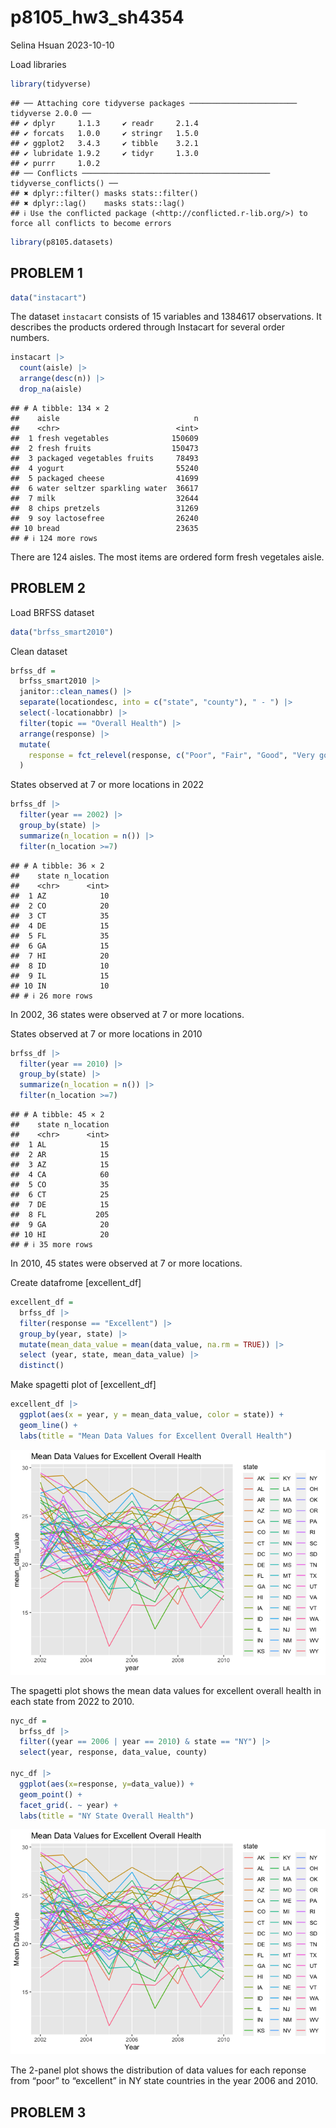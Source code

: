 p8105_hw3_sh4354
================
Selina Hsuan
2023-10-10

Load libraries

``` r
library(tidyverse)
```

    ## ── Attaching core tidyverse packages ──────────────────────── tidyverse 2.0.0 ──
    ## ✔ dplyr     1.1.3     ✔ readr     2.1.4
    ## ✔ forcats   1.0.0     ✔ stringr   1.5.0
    ## ✔ ggplot2   3.4.3     ✔ tibble    3.2.1
    ## ✔ lubridate 1.9.2     ✔ tidyr     1.3.0
    ## ✔ purrr     1.0.2     
    ## ── Conflicts ────────────────────────────────────────── tidyverse_conflicts() ──
    ## ✖ dplyr::filter() masks stats::filter()
    ## ✖ dplyr::lag()    masks stats::lag()
    ## ℹ Use the conflicted package (<http://conflicted.r-lib.org/>) to force all conflicts to become errors

``` r
library(p8105.datasets)
```

## PROBLEM 1

``` r
data("instacart")
```

The dataset `instacart` consists of 15 variables and 1384617
observations. It describes the products ordered through Instacart for
several order numbers.

``` r
instacart |> 
  count(aisle) |> 
  arrange(desc(n)) |> 
  drop_na(aisle)
```

    ## # A tibble: 134 × 2
    ##    aisle                              n
    ##    <chr>                          <int>
    ##  1 fresh vegetables              150609
    ##  2 fresh fruits                  150473
    ##  3 packaged vegetables fruits     78493
    ##  4 yogurt                         55240
    ##  5 packaged cheese                41699
    ##  6 water seltzer sparkling water  36617
    ##  7 milk                           32644
    ##  8 chips pretzels                 31269
    ##  9 soy lactosefree                26240
    ## 10 bread                          23635
    ## # ℹ 124 more rows

There are 124 aisles. The most items are ordered form fresh vegetales
aisle.

## PROBLEM 2

Load BRFSS dataset

``` r
data("brfss_smart2010")
```

Clean dataset

``` r
brfss_df = 
  brfss_smart2010 |> 
  janitor::clean_names() |> 
  separate(locationdesc, into = c("state", "county"), " - ") |> 
  select(-locationabbr) |> 
  filter(topic == "Overall Health") |> 
  arrange(response) |> 
  mutate(
    response = fct_relevel(response, c("Poor", "Fair", "Good", "Very good", "Excellent"))
  )
```

States observed at 7 or more locations in 2022

``` r
brfss_df |> 
  filter(year == 2002) |> 
  group_by(state) |> 
  summarize(n_location = n()) |> 
  filter(n_location >=7)
```

    ## # A tibble: 36 × 2
    ##    state n_location
    ##    <chr>      <int>
    ##  1 AZ            10
    ##  2 CO            20
    ##  3 CT            35
    ##  4 DE            15
    ##  5 FL            35
    ##  6 GA            15
    ##  7 HI            20
    ##  8 ID            10
    ##  9 IL            15
    ## 10 IN            10
    ## # ℹ 26 more rows

In 2002, 36 states were observed at 7 or more locations.

States observed at 7 or more locations in 2010

``` r
brfss_df |> 
  filter(year == 2010) |> 
  group_by(state) |> 
  summarize(n_location = n()) |> 
  filter(n_location >=7)
```

    ## # A tibble: 45 × 2
    ##    state n_location
    ##    <chr>      <int>
    ##  1 AL            15
    ##  2 AR            15
    ##  3 AZ            15
    ##  4 CA            60
    ##  5 CO            35
    ##  6 CT            25
    ##  7 DE            15
    ##  8 FL           205
    ##  9 GA            20
    ## 10 HI            20
    ## # ℹ 35 more rows

In 2010, 45 states were observed at 7 or more locations.

Create datafrome \[excellent_df\]

``` r
excellent_df = 
  brfss_df |>
  filter(response == "Excellent") |> 
  group_by(year, state) |> 
  mutate(mean_data_value = mean(data_value, na.rm = TRUE)) |> 
  select (year, state, mean_data_value) |> 
  distinct()
```

Make spagetti plot of \[excellent_df\]

``` r
excellent_df |> 
  ggplot(aes(x = year, y = mean_data_value, color = state)) + 
  geom_line() +
  labs(title = "Mean Data Values for Excellent Overall Health")
```

![](p8105_hw3_sh4354_files/figure-gfm/unnamed-chunk-9-1.png)<!-- -->

The spagetti plot shows the mean data values for excellent overall
health in each state from 2022 to 2010.

``` r
nyc_df =
  brfss_df |>
  filter((year == 2006 | year == 2010) & state == "NY") |>
  select(year, response, data_value, county)
  
nyc_df |>
  ggplot(aes(x=response, y=data_value)) +
  geom_point() +
  facet_grid(. ~ year) + 
  labs(title = "NY State Overall Health")
```

![](p8105_hw3_sh4354_files/figure-gfm/unnamed-chunk-10-1.png)<!-- -->

The 2-panel plot shows the distribution of data values for each reponse
from “poor” to “excellent” in NY state countries in the year 2006 and
2010.

## PROBLEM 3
